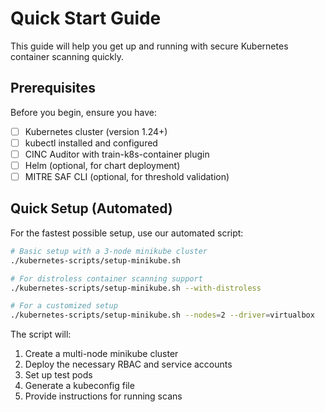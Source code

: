 # Quick Start Guide

This guide will help you get up and running with secure Kubernetes container scanning quickly.

## Prerequisites

Before you begin, ensure you have:

- [ ] Kubernetes cluster (version 1.24+)
- [ ] kubectl installed and configured
- [ ] CINC Auditor with train-k8s-container plugin
- [ ] Helm (optional, for chart deployment)
- [ ] MITRE SAF CLI (optional, for threshold validation)

## Quick Setup (Automated)

For the fastest possible setup, use our automated script:

```bash
# Basic setup with a 3-node minikube cluster
./kubernetes-scripts/setup-minikube.sh

# For distroless container scanning support
./kubernetes-scripts/setup-minikube.sh --with-distroless

# For a customized setup
./kubernetes-scripts/setup-minikube.sh --nodes=2 --driver=virtualbox
```

The script will:

1. Create a multi-node minikube cluster
2. Deploy the necessary RBAC and service accounts
3. Set up test pods
4. Generate a kubeconfig file
5. Provide instructions for running scans
